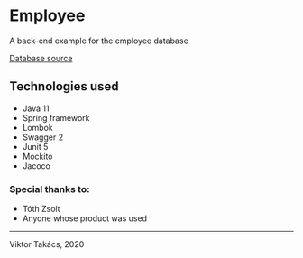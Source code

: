 # Employee
A back-end example for the employee database

[Database source](https://dev.mysql.com/doc/employee/en/employees-preface.html)
## Technologies used
 - Java 11
 - Spring framework
 - Lombok
 - Swagger 2
 - Junit 5
 - Mockito
 - Jacoco
### Special thanks to: 
- Tóth Zsolt
- Anyone whose product was used
---
Viktor Takács, 2020
